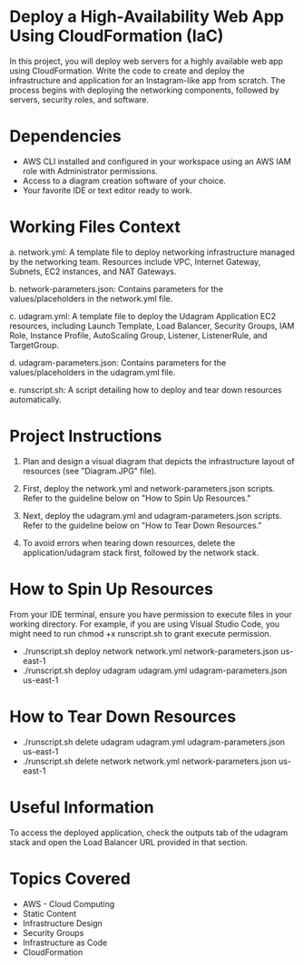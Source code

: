 # Deploy a High-Availability Web App Using CloudFormation (IaC)
In this project, you will deploy web servers for a highly available web app using CloudFormation. Write the code to create and deploy the infrastructure and application for an Instagram-like app from scratch. The process begins with deploying the networking components, followed by servers, security roles, and software.


# Dependencies
- AWS CLI installed and configured in your workspace using an AWS IAM role with Administrator permissions.
- Access to a diagram creation software of your choice.
- Your favorite IDE or text editor ready to work.


# Working Files Context
a. network.yml: A template file to deploy networking infrastructure managed by the networking team. Resources include VPC, Internet Gateway, Subnets, EC2 instances, and NAT Gateways.

b. network-parameters.json: Contains parameters for the values/placeholders in the network.yml file.

c. udagram.yml: A template file to deploy the Udagram Application EC2 resources, including Launch Template, Load Balancer, Security Groups, IAM Role, Instance Profile, AutoScaling Group, Listener, ListenerRule, and TargetGroup.

d. udagram-parameters.json: Contains parameters for the values/placeholders in the udagram.yml file.

e. runscript.sh: A script detailing how to deploy and tear down resources automatically.


# Project Instructions

1. Plan and design a visual diagram that depicts the infrastructure layout of resources (see "Diagram.JPG" file).

2. First, deploy the network.yml and network-parameters.json scripts. Refer to the guideline below on "How to Spin Up Resources."

3. Next, deploy the udagram.yml and udagram-parameters.json scripts. Refer to the guideline below on "How to Tear Down Resources."

4. To avoid errors when tearing down resources, delete the application/udagram stack first, followed by the network stack.


# How to Spin Up Resources

From your IDE terminal, ensure you have permission to execute files in your working directory. For example, if you are using Visual Studio Code, you might need to run chmod +x runscript.sh to grant execute permission.

- ./runscript.sh deploy network network.yml network-parameters.json us-east-1
- ./runscript.sh deploy udagram udagram.yml udagram-parameters.json us-east-1

# How to Tear Down Resources

- ./runscript.sh delete udagram udagram.yml udagram-parameters.json us-east-1
- ./runscript.sh delete network network.yml network-parameters.json us-east-1


# Useful Information
To access the deployed application, check the outputs tab of the udagram stack and open the Load Balancer URL provided in that section.


# Topics Covered
- AWS - Cloud Computing
- Static Content
- Infrastructure Design
- Security Groups
- Infrastructure as Code
- CloudFormation








